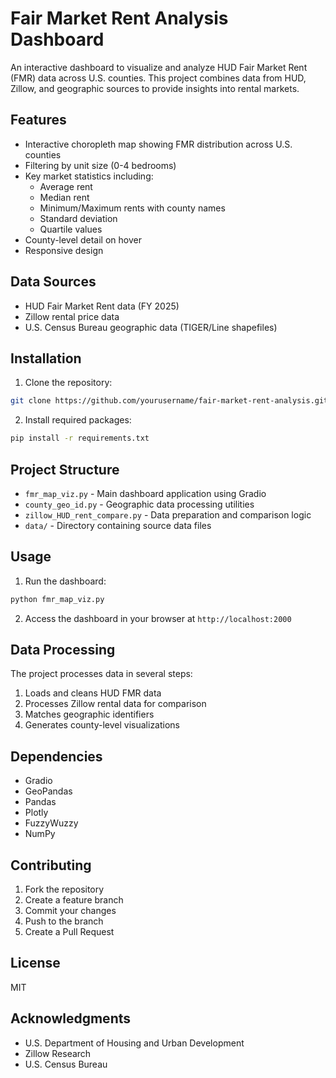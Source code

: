 # Fair Market Rent Analysis Dashboard

An interactive dashboard to visualize and analyze HUD Fair Market Rent (FMR) data across U.S. counties. This project combines data from HUD, Zillow, and geographic sources to provide insights into rental markets.

## Features

- Interactive choropleth map showing FMR distribution across U.S. counties
- Filtering by unit size (0-4 bedrooms)
- Key market statistics including:
  - Average rent
  - Median rent
  - Minimum/Maximum rents with county names
  - Standard deviation
  - Quartile values
- County-level detail on hover
- Responsive design

## Data Sources

- HUD Fair Market Rent data (FY 2025)
- Zillow rental price data
- U.S. Census Bureau geographic data (TIGER/Line shapefiles)

## Installation

1. Clone the repository:
```bash
git clone https://github.com/yourusername/fair-market-rent-analysis.git
```

2. Install required packages:
```bash
pip install -r requirements.txt
```

## Project Structure

- `fmr_map_viz.py` - Main dashboard application using Gradio
- `county_geo_id.py` - Geographic data processing utilities
- `zillow_HUD_rent_compare.py` - Data preparation and comparison logic
- `data/` - Directory containing source data files

## Usage

1. Run the dashboard:
```bash
python fmr_map_viz.py
```

2. Access the dashboard in your browser at `http://localhost:2000`

## Data Processing

The project processes data in several steps:

1. Loads and cleans HUD FMR data
2. Processes Zillow rental data for comparison
3. Matches geographic identifiers
4. Generates county-level visualizations

## Dependencies

- Gradio
- GeoPandas
- Pandas
- Plotly
- FuzzyWuzzy
- NumPy

## Contributing

1. Fork the repository
2. Create a feature branch
3. Commit your changes
4. Push to the branch
5. Create a Pull Request

## License

MIT

## Acknowledgments

- U.S. Department of Housing and Urban Development
- Zillow Research
- U.S. Census Bureau
